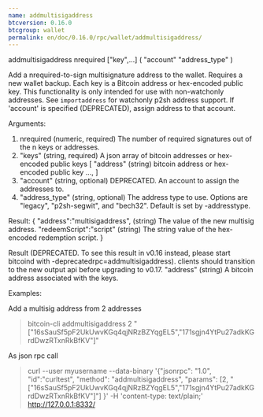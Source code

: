 ```yaml
---
name: addmultisigaddress
btcversion: 0.16.0
btcgroup: wallet
permalink: en/doc/0.16.0/rpc/wallet/addmultisigaddress/
---
```


addmultisigaddress nrequired ["key",...] ( "account" "address_type" )

Add a nrequired-to-sign multisignature address to the wallet. Requires a new wallet backup.
Each key is a Bitcoin address or hex-encoded public key.
This functionality is only intended for use with non-watchonly addresses.
See `importaddress` for watchonly p2sh address support.
If 'account' is specified (DEPRECATED), assign address to that account.

Arguments:
1. nrequired                      (numeric, required) The number of required signatures out of the n keys or addresses.
2. "keys"                         (string, required) A json array of bitcoin addresses or hex-encoded public keys
     [
       "address"                  (string) bitcoin address or hex-encoded public key
       ...,
     ]
3. "account"                      (string, optional) DEPRECATED. An account to assign the addresses to.
4. "address_type"                 (string, optional) The address type to use. Options are "legacy", "p2sh-segwit", and "bech32". Default is set by -addresstype.

Result:
{
  "address":"multisigaddress",    (string) The value of the new multisig address.
  "redeemScript":"script"         (string) The string value of the hex-encoded redemption script.
}

Result (DEPRECATED. To see this result in v0.16 instead, please start bitcoind with -deprecatedrpc=addmultisigaddress).
        clients should transition to the new output api before upgrading to v0.17.
"address"                         (string) A bitcoin address associated with the keys.

Examples:

Add a multisig address from 2 addresses
> bitcoin-cli addmultisigaddress 2 "[\"16sSauSf5pF2UkUwvKGq4qjNRzBZYqgEL5\",\"171sgjn4YtPu27adkKGrdDwzRTxnRkBfKV\"]"

As json rpc call
> curl --user myusername --data-binary '{"jsonrpc": "1.0", "id":"curltest", "method": "addmultisigaddress", "params": [2, "[\"16sSauSf5pF2UkUwvKGq4qjNRzBZYqgEL5\",\"171sgjn4YtPu27adkKGrdDwzRTxnRkBfKV\"]"] }' -H 'content-type: text/plain;' http://127.0.0.1:8332/


